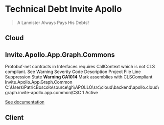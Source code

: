 # Technical Debt Invite Apollo


>A Lannister Always Pays His Debts!

## Cloud

## Invite.Apollo.App.Graph.Commons

Protobuf-net contracts in Interfaces requires CallContext which is not CLS compliant.
See Warning
Severity	Code	Description	Project	File	Line	Suppression State
**Warning	CA1014**	Mark assemblies with CLSCompliant	Invite.Apollo.App.Graph.Common	C:\Users\PatricBoscolo\source\gh\APOLLO\src\cloud\backend\apollo.cloud\graph.invite-apollo.app.common\CSC	1	Active

[See documentation](https://learn.microsoft.com/en-us/dotnet/fundamentals/code-analysis/quality-rules/ca1014)

## Client

